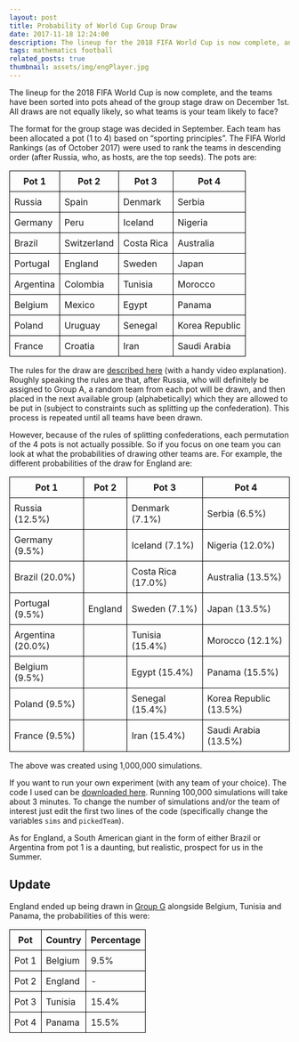 ```yaml
---
layout: post
title: Probability of World Cup Group Draw
date: 2017-11-18 12:24:00
description: The lineup for the 2018 FIFA World Cup is now complete, and the teams have been sorted into pots ahead of the group stage draw on December 1st. All draws are not equally likely, so what teams is your team likely to face?
tags: mathematics football
related_posts: true
thumbnail: assets/img/engPlayer.jpg
---
```


The lineup for the 2018 FIFA World Cup is now complete, and the teams have been sorted into pots ahead of the group stage draw on December 1st. All draws are not equally likely, so what teams is your team likely to face?

The format for the group stage was decided in September. Each team has been allocated a pot (1 to 4) based on “sporting principles”. The FIFA World Rankings (as of October 2017) were used to rank the teams in descending order (after Russia, who, as hosts, are the top seeds). The pots are:

<table style="border-collapse: collapse; width: 100%;">
  <thead>
    <tr>
      <th style="border: 1px solid black; padding: 8px;">Pot 1</th>
      <th style="border: 1px solid black; padding: 8px;">Pot 2</th>
      <th style="border: 1px solid black; padding: 8px;">Pot 3</th>
      <th style="border: 1px solid black; padding: 8px;">Pot 4</th>
    </tr>
  </thead>
  <tbody>
    <tr>
      <td style="border: 1px solid black; padding: 8px;">Russia</td>
      <td style="border: 1px solid black; padding: 8px;">Spain</td>
      <td style="border: 1px solid black; padding: 8px;">Denmark</td>
      <td style="border: 1px solid black; padding: 8px;">Serbia</td>
    </tr>
    <tr>
      <td style="border: 1px solid black; padding: 8px;">Germany</td>
      <td style="border: 1px solid black; padding: 8px;">Peru</td>
      <td style="border: 1px solid black; padding: 8px;">Iceland</td>
      <td style="border: 1px solid black; padding: 8px;">Nigeria</td>
    </tr>
    <tr>
      <td style="border: 1px solid black; padding: 8px;">Brazil</td>
      <td style="border: 1px solid black; padding: 8px;">Switzerland</td>
      <td style="border: 1px solid black; padding: 8px;">Costa Rica</td>
      <td style="border: 1px solid black; padding: 8px;">Australia</td>
    </tr>
    <tr>
      <td style="border: 1px solid black; padding: 8px;">Portugal</td>
      <td style="border: 1px solid black; padding: 8px;">England</td>
      <td style="border: 1px solid black; padding: 8px;">Sweden</td>
      <td style="border: 1px solid black; padding: 8px;">Japan</td>
    </tr>
    <tr>
      <td style="border: 1px solid black; padding: 8px;">Argentina</td>
      <td style="border: 1px solid black; padding: 8px;">Colombia</td>
      <td style="border: 1px solid black; padding: 8px;">Tunisia</td>
      <td style="border: 1px solid black; padding: 8px;">Morocco</td>
    </tr>
    <tr>
      <td style="border: 1px solid black; padding: 8px;">Belgium</td>
      <td style="border: 1px solid black; padding: 8px;">Mexico</td>
      <td style="border: 1px solid black; padding: 8px;">Egypt</td>
      <td style="border: 1px solid black; padding: 8px;">Panama</td>
    </tr>
    <tr>
      <td style="border: 1px solid black; padding: 8px;">Poland</td>
      <td style="border: 1px solid black; padding: 8px;">Uruguay</td>
      <td style="border: 1px solid black; padding: 8px;">Senegal</td>
      <td style="border: 1px solid black; padding: 8px;">Korea Republic</td>
    </tr>
    <tr>
      <td style="border: 1px solid black; padding: 8px;">France</td>
      <td style="border: 1px solid black; padding: 8px;">Croatia</td>
      <td style="border: 1px solid black; padding: 8px;">Iran</td>
      <td style="border: 1px solid black; padding: 8px;">Saudi Arabia</td>
    </tr>
  </tbody>
</table>

The rules for the draw are [described here](https://en.wikipedia.org/wiki/2018_FIFA_World_Cup_seeding) (with a handy video explanation). Roughly speaking the rules are that, after Russia, who will definitely be assigned to Group A, a random team from each pot will be drawn, and then placed in the next available group (alphabetically) which they are allowed to be put in (subject to constraints such as splitting up the confederation). This process is repeated until all teams have been drawn.

However, because of the rules of splitting confederations, each permutation of the 4 pots is not actually possible. So if you focus on one team you can look at what the probabilities of drawing other teams are. For example, the different probabilities of the draw for England are:

<table style="border-collapse: collapse; width: 100%;">
  <thead>
    <tr>
      <th style="border: 1px solid black; padding: 8px;">Pot 1</th>
      <th style="border: 1px solid black; padding: 8px;">Pot 2</th>
      <th style="border: 1px solid black; padding: 8px;">Pot 3</th>
      <th style="border: 1px solid black; padding: 8px;">Pot 4</th>
    </tr>
  </thead>
  <tbody>
    <tr>
      <td style="border: 1px solid black; padding: 8px;">Russia (12.5%)</td>
      <td style="border: 1px solid black; padding: 8px;"></td>
      <td style="border: 1px solid black; padding: 8px;">Denmark (7.1%)</td>
      <td style="border: 1px solid black; padding: 8px;">Serbia (6.5%)</td>
    </tr>
    <tr>
      <td style="border: 1px solid black; padding: 8px;">Germany (9.5%)</td>
      <td style="border: 1px solid black; padding: 8px;"></td>
      <td style="border: 1px solid black; padding: 8px;">Iceland (7.1%)</td>
      <td style="border: 1px solid black; padding: 8px;">Nigeria (12.0%)</td>
    </tr>
    <tr>
      <td style="border: 1px solid black; padding: 8px;">Brazil (20.0%)</td>
      <td style="border: 1px solid black; padding: 8px;"></td>
      <td style="border: 1px solid black; padding: 8px;">Costa Rica (17.0%)</td>
      <td style="border: 1px solid black; padding: 8px;">Australia (13.5%)</td>
    </tr>
    <tr>
      <td style="border: 1px solid black; padding: 8px;">Portugal (9.5%)</td>
      <td style="border: 1px solid black; padding: 8px;">England</td>
      <td style="border: 1px solid black; padding: 8px;">Sweden (7.1%)</td>
      <td style="border: 1px solid black; padding: 8px;">Japan (13.5%)</td>
    </tr>
    <tr>
      <td style="border: 1px solid black; padding: 8px;">Argentina (20.0%)</td>
      <td style="border: 1px solid black; padding: 8px;"></td>
      <td style="border: 1px solid black; padding: 8px;">Tunisia (15.4%)</td>
      <td style="border: 1px solid black; padding: 8px;">Morocco (12.1%)</td>
    </tr>
    <tr>
      <td style="border: 1px solid black; padding: 8px;">Belgium (9.5%)</td>
      <td style="border: 1px solid black; padding: 8px;"></td>
      <td style="border: 1px solid black; padding: 8px;">Egypt (15.4%)</td>
      <td style="border: 1px solid black; padding: 8px;">Panama (15.5%)</td>
    </tr>
    <tr>
      <td style="border: 1px solid black; padding: 8px;">Poland (9.5%)</td>
      <td style="border: 1px solid black; padding: 8px;"></td>
      <td style="border: 1px solid black; padding: 8px;">Senegal (15.4%)</td>
      <td style="border: 1px solid black; padding: 8px;">Korea Republic (13.5%)</td>
    </tr>
    <tr>
      <td style="border: 1px solid black; padding: 8px;">France (9.5%)</td>
      <td style="border: 1px solid black; padding: 8px;"></td>
      <td style="border: 1px solid black; padding: 8px;">Iran (15.4%)</td>
      <td style="border: 1px solid black; padding: 8px;">Saudi Arabia (13.5%)</td>
    </tr>
  </tbody>
</table>

The above was created using 1,000,000 simulations.

If you want to run your own experiment (with any team of your choice). The code I used can be [downloaded here](/assets/code/wcDraw.py). Running 100,000 simulations will take about 3 minutes. To change the number of simulations and/or the team of interest just edit the first two lines of the code (specifically change the variables `sims` and `pickedTeam`).

As for England, a South American giant in the form of either Brazil or Argentina from pot 1 is a daunting, but realistic, prospect for us in the Summer.

## Update

England ended up being drawn in [Group G](https://en.wikipedia.org/wiki/2018_FIFA_World_Cup_Group_G) alongside Belgium, Tunisia and Panama, the probabilities of this were:

<table style="border-collapse: collapse; width: 50%;">
  <thead>
    <tr>
      <th style="border: 1px solid black; padding: 8px;">Pot</th>
      <th style="border: 1px solid black; padding: 8px;">Country</th>
      <th style="border: 1px solid black; padding: 8px;">Percentage</th>
    </tr>
  </thead>
  <tbody>
    <tr>
      <td style="border: 1px solid black; padding: 8px;">Pot 1</td>
      <td style="border: 1px solid black; padding: 8px;">Belgium</td>
      <td style="border: 1px solid black; padding: 8px;">9.5%</td>
    </tr>
    <tr>
      <td style="border: 1px solid black; padding: 8px;">Pot 2</td>
      <td style="border: 1px solid black; padding: 8px;">England</td>
      <td style="border: 1px solid black; padding: 8px;">-</td>
    </tr>
    <tr>
      <td style="border: 1px solid black; padding: 8px;">Pot 3</td>
      <td style="border: 1px solid black; padding: 8px;">Tunisia</td>
      <td style="border: 1px solid black; padding: 8px;">15.4%</td>
    </tr>
    <tr>
      <td style="border: 1px solid black; padding: 8px;">Pot 4</td>
      <td style="border: 1px solid black; padding: 8px;">Panama</td>
      <td style="border: 1px solid black; padding: 8px;">15.5%</td>
    </tr>
  </tbody>
</table>
